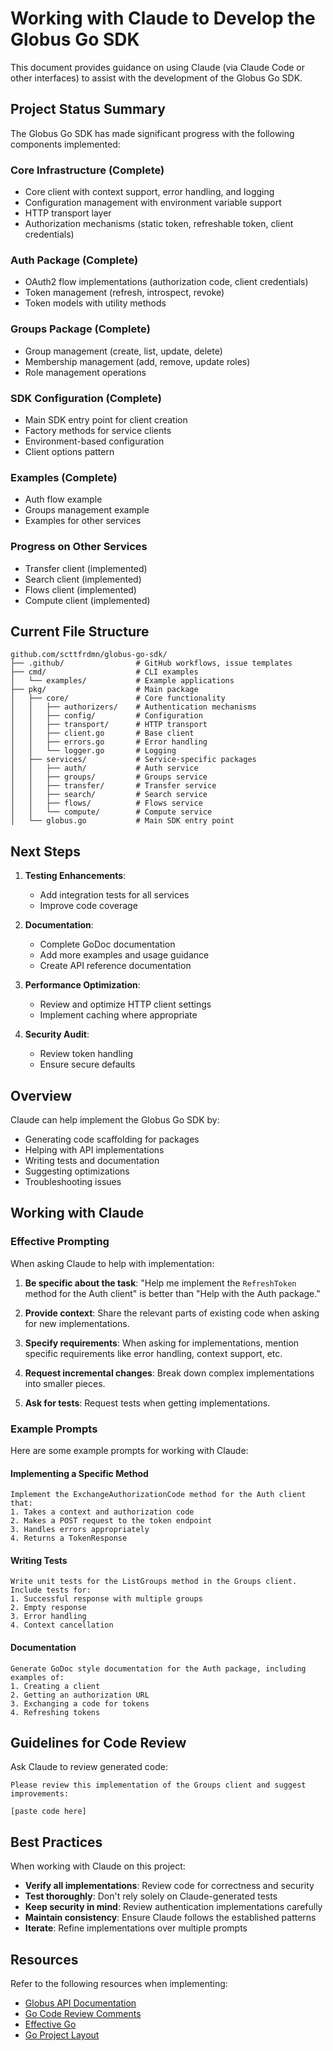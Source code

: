 # Working with Claude to Develop the Globus Go SDK

This document provides guidance on using Claude (via Claude Code or other interfaces) to assist with the development of the Globus Go SDK.

## Project Status Summary

The Globus Go SDK has made significant progress with the following components implemented:

### Core Infrastructure (Complete)
- Core client with context support, error handling, and logging
- Configuration management with environment variable support
- HTTP transport layer
- Authorization mechanisms (static token, refreshable token, client credentials)

### Auth Package (Complete)
- OAuth2 flow implementations (authorization code, client credentials)
- Token management (refresh, introspect, revoke)
- Token models with utility methods

### Groups Package (Complete)
- Group management (create, list, update, delete)
- Membership management (add, remove, update roles)
- Role management operations

### SDK Configuration (Complete)
- Main SDK entry point for client creation
- Factory methods for service clients
- Environment-based configuration
- Client options pattern

### Examples (Complete)
- Auth flow example
- Groups management example
- Examples for other services

### Progress on Other Services
- Transfer client (implemented)
- Search client (implemented)
- Flows client (implemented)
- Compute client (implemented)

## Current File Structure
```
github.com/scttfrdmn/globus-go-sdk/
├── .github/                # GitHub workflows, issue templates
├── cmd/                    # CLI examples
│   └── examples/           # Example applications
├── pkg/                    # Main package
│   ├── core/               # Core functionality
│   │   ├── authorizers/    # Authentication mechanisms
│   │   ├── config/         # Configuration
│   │   ├── transport/      # HTTP transport
│   │   ├── client.go       # Base client
│   │   ├── errors.go       # Error handling
│   │   └── logger.go       # Logging
│   ├── services/           # Service-specific packages 
│   │   ├── auth/           # Auth service
│   │   ├── groups/         # Groups service
│   │   ├── transfer/       # Transfer service
│   │   ├── search/         # Search service
│   │   ├── flows/          # Flows service
│   │   └── compute/        # Compute service
│   └── globus.go           # Main SDK entry point
```

## Next Steps

1. **Testing Enhancements**:
   - Add integration tests for all services
   - Improve code coverage

2. **Documentation**:
   - Complete GoDoc documentation
   - Add more examples and usage guidance
   - Create API reference documentation

3. **Performance Optimization**:
   - Review and optimize HTTP client settings
   - Implement caching where appropriate

4. **Security Audit**:
   - Review token handling
   - Ensure secure defaults

## Overview

Claude can help implement the Globus Go SDK by:
- Generating code scaffolding for packages
- Helping with API implementations
- Writing tests and documentation
- Suggesting optimizations
- Troubleshooting issues

## Working with Claude

### Effective Prompting

When asking Claude to help with implementation:

1. **Be specific about the task**: "Help me implement the `RefreshToken` method for the Auth client" is better than "Help with the Auth package."

2. **Provide context**: Share the relevant parts of existing code when asking for new implementations.

3. **Specify requirements**: When asking for implementations, mention specific requirements like error handling, context support, etc.

4. **Request incremental changes**: Break down complex implementations into smaller pieces.

5. **Ask for tests**: Request tests when getting implementations.

### Example Prompts

Here are some example prompts for working with Claude:

#### Implementing a Specific Method

```
Implement the ExchangeAuthorizationCode method for the Auth client that:
1. Takes a context and authorization code
2. Makes a POST request to the token endpoint
3. Handles errors appropriately
4. Returns a TokenResponse
```

#### Writing Tests

```
Write unit tests for the ListGroups method in the Groups client. Include tests for:
1. Successful response with multiple groups
2. Empty response
3. Error handling
4. Context cancellation
```

#### Documentation

```
Generate GoDoc style documentation for the Auth package, including examples of:
1. Creating a client
2. Getting an authorization URL
3. Exchanging a code for tokens
4. Refreshing tokens
```

## Guidelines for Code Review

Ask Claude to review generated code:

```
Please review this implementation of the Groups client and suggest improvements:

[paste code here]
```

## Best Practices

When working with Claude on this project:

- **Verify all implementations**: Review code for correctness and security
- **Test thoroughly**: Don't rely solely on Claude-generated tests
- **Keep security in mind**: Review authentication implementations carefully
- **Maintain consistency**: Ensure Claude follows the established patterns
- **Iterate**: Refine implementations over multiple prompts

## Resources

Refer to the following resources when implementing:

- [Globus API Documentation](https://docs.globus.org/api/)
- [Go Code Review Comments](https://github.com/golang/go/wiki/CodeReviewComments)
- [Effective Go](https://golang.org/doc/effective_go)
- [Go Project Layout](https://github.com/golang-standards/project-layout)
